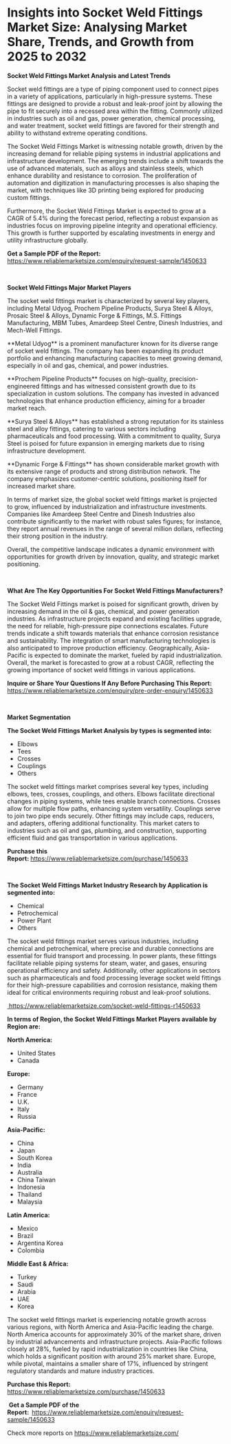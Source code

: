 <p><h1>Insights into Socket Weld Fittings Market Size: Analysing Market Share, Trends, and Growth from 2025 to 2032</h1></p><p><strong>Socket Weld Fittings Market Analysis and Latest Trends</strong></p>
<p><p>Socket weld fittings are a type of piping component used to connect pipes in a variety of applications, particularly in high-pressure systems. These fittings are designed to provide a robust and leak-proof joint by allowing the pipe to fit securely into a recessed area within the fitting. Commonly utilized in industries such as oil and gas, power generation, chemical processing, and water treatment, socket weld fittings are favored for their strength and ability to withstand extreme operating conditions.</p><p>The Socket Weld Fittings Market is witnessing notable growth, driven by the increasing demand for reliable piping systems in industrial applications and infrastructure development. The emerging trends include a shift towards the use of advanced materials, such as alloys and stainless steels, which enhance durability and resistance to corrosion. The proliferation of automation and digitization in manufacturing processes is also shaping the market, with techniques like 3D printing being explored for producing custom fittings.</p><p>Furthermore, the Socket Weld Fittings Market is expected to grow at a CAGR of 5.4% during the forecast period, reflecting a robust expansion as industries focus on improving pipeline integrity and operational efficiency. This growth is further supported by escalating investments in energy and utility infrastructure globally.</p></p>
<p><strong>Get a Sample PDF of the Report:&nbsp;</strong> <a href="https://www.reliablemarketsize.com/enquiry/request-sample/1450633?utm_campaign=1885&utm_medium=2&utm_source=Github&utm_content=ia&utm_term=17022025&utm_id=socket-weld-fittings">https://www.reliablemarketsize.com/enquiry/request-sample/1450633</a></p>
<p>&nbsp;</p>
<p><strong>Socket Weld Fittings Major Market Players</strong></p>
<p><p>The socket weld fittings market is characterized by several key players, including Metal Udyog, Prochem Pipeline Products, Surya Steel & Alloys, Prosaic Steel & Alloys, Dynamic Forge & Fittings, M.S. Fittings Manufacturing, MBM Tubes, Amardeep Steel Centre, Dinesh Industries, and Mech-Well Fittings. </p><p>**Metal Udyog** is a prominent manufacturer known for its diverse range of socket weld fittings. The company has been expanding its product portfolio and enhancing manufacturing capacities to meet growing demand, especially in oil and gas, chemical, and power industries.</p><p>**Prochem Pipeline Products** focuses on high-quality, precision-engineered fittings and has witnessed consistent growth due to its specialization in custom solutions. The company has invested in advanced technologies that enhance production efficiency, aiming for a broader market reach.</p><p>**Surya Steel & Alloys** has established a strong reputation for its stainless steel and alloy fittings, catering to various sectors including pharmaceuticals and food processing. With a commitment to quality, Surya Steel is poised for future expansion in emerging markets due to rising infrastructure development.</p><p>**Dynamic Forge & Fittings** has shown considerable market growth with its extensive range of products and strong distribution network. The company emphasizes customer-centric solutions, positioning itself for increased market share.</p><p>In terms of market size, the global socket weld fittings market is projected to grow, influenced by industrialization and infrastructure investments. Companies like Amardeep Steel Centre and Dinesh Industries also contribute significantly to the market with robust sales figures; for instance, they report annual revenues in the range of several million dollars, reflecting their strong position in the industry. </p><p>Overall, the competitive landscape indicates a dynamic environment with opportunities for growth driven by innovation, quality, and strategic market positioning.</p></p>
<p>&nbsp;</p>
<p><strong>What Are The Key Opportunities For Socket Weld Fittings Manufacturers?</strong></p>
<p><p>The Socket Weld Fittings market is poised for significant growth, driven by increasing demand in the oil & gas, chemical, and power generation industries. As infrastructure projects expand and existing facilities upgrade, the need for reliable, high-pressure pipe connections escalates. Future trends indicate a shift towards materials that enhance corrosion resistance and sustainability. The integration of smart manufacturing technologies is also anticipated to improve production efficiency. Geographically, Asia-Pacific is expected to dominate the market, fueled by rapid industrialization. Overall, the market is forecasted to grow at a robust CAGR, reflecting the growing importance of socket weld fittings in various applications.</p></p>
<p><strong>Inquire or Share Your Questions If Any Before Purchasing This Report:</strong> <a href="https://www.reliablemarketsize.com/enquiry/pre-order-enquiry/1450633?utm_campaign=1885&utm_medium=2&utm_source=Github&utm_content=ia&utm_term=17022025&utm_id=socket-weld-fittings">https://www.reliablemarketsize.com/enquiry/pre-order-enquiry/1450633</a></p>
<p>&nbsp;</p>
<p><strong>Market Segmentation</strong></p>
<p><strong>The Socket Weld Fittings Market Analysis by types is segmented into:</strong></p>
<p><ul><li>Elbows</li><li>Tees</li><li>Crosses</li><li>Couplings</li><li>Others</li></ul></p>
<p><p>The socket weld fittings market comprises several key types, including elbows, tees, crosses, couplings, and others. Elbows facilitate directional changes in piping systems, while tees enable branch connections. Crosses allow for multiple flow paths, enhancing system versatility. Couplings serve to join two pipe ends securely. Other fittings may include caps, reducers, and adapters, offering additional functionality. This market caters to industries such as oil and gas, plumbing, and construction, supporting efficient fluid and gas transportation in various applications.</p></p>
<p><strong>Purchase this Report:&nbsp;</strong><a href="https://www.reliablemarketsize.com/purchase/1450633?utm_campaign=1885&utm_medium=2&utm_source=Github&utm_content=ia&utm_term=17022025&utm_id=socket-weld-fittings">https://www.reliablemarketsize.com/purchase/1450633</a></p>
<p>&nbsp;</p>
<p><strong>The Socket Weld Fittings Market Industry Research by Application is segmented into:</strong></p>
<p><ul><li>Chemical</li><li>Petrochemical</li><li>Power Plant</li><li>Others</li></ul></p>
<p><p>The socket weld fittings market serves various industries, including chemical and petrochemical, where precise and durable connections are essential for fluid transport and processing. In power plants, these fittings facilitate reliable piping systems for steam, water, and gases, ensuring operational efficiency and safety. Additionally, other applications in sectors such as pharmaceuticals and food processing leverage socket weld fittings for their high-pressure capabilities and corrosion resistance, making them ideal for critical environments requiring robust and leak-proof solutions.</p></p>
<p><a href="https://www.reliablemarketsize.com/socket-weld-fittings-r1450633?utm_campaign=1885&utm_medium=2&utm_source=Github&utm_content=ia&utm_term=17022025&utm_id=socket-weld-fittings">&nbsp;https://www.reliablemarketsize.com/socket-weld-fittings-r1450633</a></p>
<p><strong>In terms of Region, the Socket Weld Fittings Market Players available by Region are:</strong></p>
<p>
    <p> <strong> North America: </strong>
        <ul>
            <li>United States</li>
            <li>Canada</li>
        </ul>
        </p> 
    <p> <strong> Europe: </strong>
        <ul>
            <li>Germany</li>
            <li>France</li>
            <li>U.K.</li>
            <li>Italy</li>
            <li>Russia</li>
        </ul>
        </p> 
    <p> <strong> Asia-Pacific: </strong>
        <ul>
            <li>China</li>
            <li>Japan</li>
            <li>South Korea</li>
            <li>India</li>
            <li>Australia</li>
            <li>China Taiwan</li>
            <li>Indonesia</li>
            <li>Thailand</li>
            <li>Malaysia</li>
        </ul>
        </p> 
    <p> <strong> Latin America: </strong>
        <ul>
            <li>Mexico</li>
            <li>Brazil</li>
            <li>Argentina Korea</li>
            <li>Colombia</li>
        </ul>
        </p> 
    <p> <strong> Middle East & Africa: </strong>
        <ul>
            <li>Turkey</li>
            <li>Saudi</li>
            <li>Arabia</li>
            <li>UAE</li>
            <li>Korea</li>
        </ul>
    </p>
    </p>
<p><p>The socket weld fittings market is experiencing notable growth across various regions, with North America and Asia-Pacific leading the charge. North America accounts for approximately 30% of the market share, driven by industrial advancements and infrastructure projects. Asia-Pacific follows closely at 28%, fueled by rapid industrialization in countries like China, which holds a significant position with around 25% market share. Europe, while pivotal, maintains a smaller share of 17%, influenced by stringent regulatory standards and mature industry practices.</p></p>
<p><strong>Purchase this Report: </strong><a href="https://www.reliablemarketsize.com/purchase/1450633?utm_campaign=1885&utm_medium=2&utm_source=Github&utm_content=ia&utm_term=17022025&utm_id=socket-weld-fittings">https://www.reliablemarketsize.com/purchase/1450633</a></p>
<p>&nbsp;<strong>Get a Sample PDF of the Report:&nbsp;&nbsp;</strong><a href="https://www.reliablemarketsize.com/enquiry/request-sample/1450633?utm_campaign=1885&utm_medium=2&utm_source=Github&utm_content=ia&utm_term=17022025&utm_id=socket-weld-fittings">https://www.reliablemarketsize.com/enquiry/request-sample/1450633</a></p>
<p><strong></strong></p>
<p>Check more reports on <a href="https://www.reliablemarketsize.com/?utm_campaign=1885&utm_medium=2&utm_source=Github&utm_content=ia&utm_term=17022025&utm_id=socket-weld-fittings">https://www.reliablemarketsize.com/</a></p>
